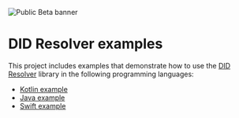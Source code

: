 ![Public Beta banner](https://github.com/swiyu-admin-ch/swiyu-admin-ch.github.io/blob/main/assets/images/github-banner.jpg)

# DID Resolver examples

This project includes examples that demonstrate how to use the [DID Resolver](https://github.com/swiyu-admin-ch/didresolver) library in the following programming languages:
- [Kotlin example](example-kotlin)
- [Java example](example-java)
- [Swift example](example-swift)
